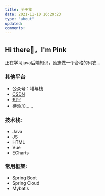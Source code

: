 ```yaml
---
title: 关于我
date: 2021-11-10 16:29:23
type: "about"
updated:
comments:
---
```


## Hi there👋，I'm Pink

正在学习java后端知识，励志做一个合格的码农...

### 其他平台

<!--Github Stats-->
<!--
![](https://github-readme-stats.vercel.app/api?username=pinknee&theme=dark)
-->

 - 公众号：堆与栈
 - [CSDN](https://blog.csdn.net/pinknee?spm=1001.2014.3001.5343)
 - [知乎](https://www.zhihu.com/people/su-ge-li-la-93)
 - 待添加......

<!--Languages-->
### 技术栈:

 - Java
 - JS
 - HTML
 - Vue
 - ECharts

<!--Frameworks-->
### 常用框架:

 - Spring Boot
 - Spring Cloud
 - Mybatis
